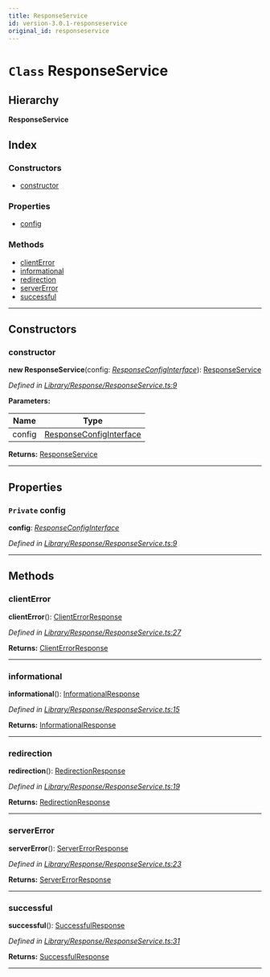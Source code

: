 ```yaml
---
title: ResponseService
id: version-3.0.1-responseservice
original_id: responseservice
---
```


# `Class` ResponseService

## Hierarchy

**ResponseService**

## Index

### Constructors

* [constructor](responseservice#constructor)

### Properties

* [config](responseservice#config)

### Methods

* [clientError](responseservice#clienterror)
* [informational](responseservice#informational)
* [redirection](responseservice#redirection)
* [serverError](responseservice#servererror)
* [successful](responseservice#successful)

---

## Constructors

<a id="constructor"></a>

###  constructor

**new ResponseService**(config: *[ResponseConfigInterface](../interfaces/responseconfiginterface)*): [ResponseService](responseservice)

*Defined in [Library/Response/ResponseService.ts:9](https://github.com/SpoonX/stix/blob/f097835/src/Library/Response/ResponseService.ts#L9)*

**Parameters:**

| Name | Type |
| ------ | ------ |
| config | [ResponseConfigInterface](../interfaces/responseconfiginterface) |

**Returns:** [ResponseService](responseservice)

___

## Properties

<a id="config"></a>

### `Private` config

**config**: *[ResponseConfigInterface](../interfaces/responseconfiginterface)*

*Defined in [Library/Response/ResponseService.ts:9](https://github.com/SpoonX/stix/blob/f097835/src/Library/Response/ResponseService.ts#L9)*

___

## Methods

<a id="clienterror"></a>

###  clientError

**clientError**(): [ClientErrorResponse](clienterrorresponse)

*Defined in [Library/Response/ResponseService.ts:27](https://github.com/SpoonX/stix/blob/f097835/src/Library/Response/ResponseService.ts#L27)*

**Returns:** [ClientErrorResponse](clienterrorresponse)

___
<a id="informational"></a>

###  informational

**informational**(): [InformationalResponse](informationalresponse)

*Defined in [Library/Response/ResponseService.ts:15](https://github.com/SpoonX/stix/blob/f097835/src/Library/Response/ResponseService.ts#L15)*

**Returns:** [InformationalResponse](informationalresponse)

___
<a id="redirection"></a>

###  redirection

**redirection**(): [RedirectionResponse](redirectionresponse)

*Defined in [Library/Response/ResponseService.ts:19](https://github.com/SpoonX/stix/blob/f097835/src/Library/Response/ResponseService.ts#L19)*

**Returns:** [RedirectionResponse](redirectionresponse)

___
<a id="servererror"></a>

###  serverError

**serverError**(): [ServerErrorResponse](servererrorresponse)

*Defined in [Library/Response/ResponseService.ts:23](https://github.com/SpoonX/stix/blob/f097835/src/Library/Response/ResponseService.ts#L23)*

**Returns:** [ServerErrorResponse](servererrorresponse)

___
<a id="successful"></a>

###  successful

**successful**(): [SuccessfulResponse](successfulresponse)

*Defined in [Library/Response/ResponseService.ts:31](https://github.com/SpoonX/stix/blob/f097835/src/Library/Response/ResponseService.ts#L31)*

**Returns:** [SuccessfulResponse](successfulresponse)

___

